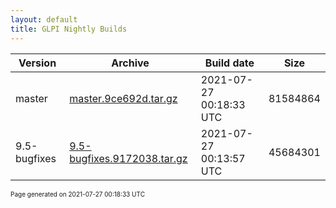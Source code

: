 ```yaml
---
layout: default
title: GLPI Nightly Builds
---
```


Version|Archive|Build date|Size
---|---|---|---
master|[master.9ce692d.tar.gz](master.9ce692d.tar.gz)|2021-07-27 00:18:33 UTC|81584864
9.5-bugfixes|[9.5-bugfixes.9172038.tar.gz](9.5-bugfixes.9172038.tar.gz)|2021-07-27 00:13:57 UTC|45684301

<font size="1">Page generated on 2021-07-27 00:18:33 UTC</font>
